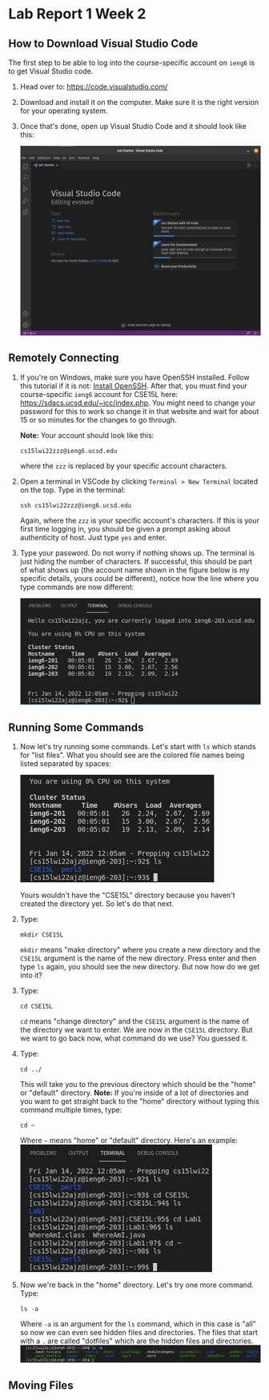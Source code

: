 # Lab Report 1 Week 2
## How to Download Visual Studio Code

The first step to be able to log into the course-specific account on `ieng6` is to get Visual Studio code.

1. Head over to: https://code.visualstudio.com/
2. Download and install it on the computer. Make sure it is the right version for your operating system.
3. Once that's done, open up Visual Studio Code and it should look like this:

    ![Image](/lab1week2ss/Figure1.png)

## Remotely Connecting

1. If you're on Windows, make sure you have OpenSSH installed. Follow this tutorial if it is not:
[Install OpenSSH](https://docs.microsoft.com/en-us/windows-server/administration/openssh/openssh_install_firstuse). After that, you must find your course-specific `ieng6` account for CSE15L here: https://sdacs.ucsd.edu/~icc/index.php. You might need to change your password for this to work so change it in that website and wait for about 15 or so minutes for the changes to go through.

    **Note:** Your account should look like this: 
    ```
    cs15lwi22zzz@ieng6.ucsd.edu
    ```
    where the `zzz` is replaced by your specific account characters.

2.  Open a terminal in VSCode by clicking `Terminal > New Terminal` located on the top. Type in the terminal:
    ```
    ssh cs15lwi22zzz@ieng6.ucsd.edu
    ```
    Again, where the `zzz` is your specific account's characters. If this is your first time logging in, you should be given a prompt asking about authenticity of host. Just type `yes` and enter.

3. Type your password. Do not worry if nothing shows up. The terminal is just hiding the number of characters. If successful, this should be part of what shows up (the account name shown in the figure below is my specific details, yours could be different), notice how the line where you type commands are now different:

    ![Image](/lab1week2ss/Figure2.png)

## Running Some Commands

1. Now let's try running some commands. Let's start with `ls` which stands for "list files". What you should see are the colored file names being listed separated by spaces:

    ![Image](/lab1week2ss/Figure3.png)

    Yours wouldn't have the "CSE15L" directory because you haven't created the directory yet. So let's do that next. 

2. Type:
    ```
    mkdir CSE15L
    ```
    `mkdir` means "make directory" where you create a new directory and the `CSE15L` argument is the name of the new directory. Press enter and then type `ls` again, you should see the new directory. But now how do we get into it? 
    
3. Type:
    ```
    cd CSE15L
    ```
    `cd` means "change directory" and the `CSE15L` argument is the name of the directory we want to enter. We are now in the `CSE15L` directory. But we want to go back now, what command do we use? You guessed it.

4. Type:
    ```
    cd ../
    ```
    This will take you to the previous directory which should be the "home" or "default" directory. **Note:** If you're inside of a lot of directories and you want to get straight back to the "home" directory without typing this command multiple times, type:
    ```
    cd ~
    ```
    Where `~` means "home" or "default" directory. Here's an example:
    ![Image](/lab1week2ss/Figure4.png)

5. Now we're back in the "home" directory. Let's try one more command. Type:
    ```
    ls -a
    ```
    Where `-a` is an argument for the `ls` command, which in this case is "all" so now we can even see hidden files and directories. The files that start with a `.` are called "dotfiles" which are the hidden files and directories.
    ![Image](/lab1week2ss/Figure5.png)

## Moving Files